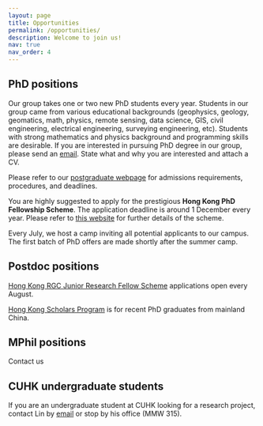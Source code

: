 ```yaml
---
layout: page
title: Opportunities
permalink: /opportunities/
description: Welcome to join us!
nav: true
nav_order: 4
---
```

## PhD positions
Our group takes one or two new PhD students every year.  Students in our group came from various educational backgrounds (geophysics, geology, geomatics, math, physics, remote sensing, data science, GIS, civil engineering, electrical engineering, surveying engineering, etc). Students with strong mathematics and physics background and programming skills are desirable. If you are interested in pursuing PhD degree in our group, please send an [email](mailto:liulin@cuhk.edu.hk). State what and why you are interested and attach a CV.

Please refer to our [postgraduate webpage](https://www.ees.cuhk.edu.hk/programme/postgraduate-programme/) for admissions requirements, procedures, and deadlines.

You are highly suggested to apply for the prestigious **Hong Kong PhD Fellowship Scheme**. The application deadline is around 1 December every year. Please refer to [this website](http://www.rgc.edu.hk/hkphd) for further details of the scheme. 

Every July, we host a camp inviting all potential applicants to our campus. The first batch of PhD offers are made shortly after the summer camp. <!-- Application is now open with a deadline on May 5.  See futher detail from this [webpage](http://www.cuhk.edu.hk/sci/essc/sw2019.html).--> 

## Postdoc positions
<!-- We are currently looking for one postdoc to work on an interdiscplinary project on thermokarst lakes and thaw slumps. Contact me if you are interested in learning more! --> 
[Hong Kong RGC Junior Research Fellow Scheme](https://www.ugc.edu.hk/eng/rgc/funding_opport/jrfs/) applications open every August.

[Hong Kong Scholars Program](https://www.hkscholars.org/) is for recent PhD graduates from mainland China.

## MPhil positions
Contact us

## CUHK undergraduate students
If you are an undergraduate student at CUHK looking for a research project, contact Lin by [email](mailto:liulin@cuhk.edu.hk) or stop by his office (MMW 315). 
